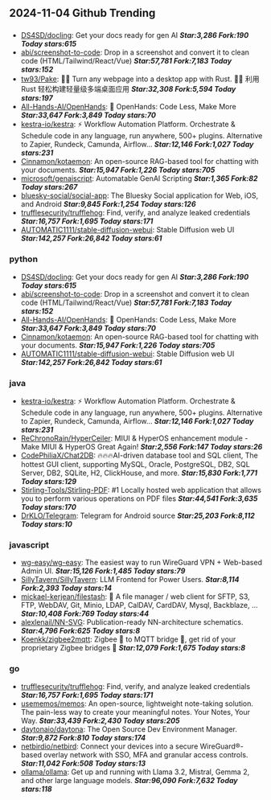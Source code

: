 ## 2024-11-04 Github Trending

### 
* [DS4SD/docling](https://github.com/DS4SD/docling): Get your docs ready for gen AI ***Star:3,286 Fork:190 Today stars:615***
* [abi/screenshot-to-code](https://github.com/abi/screenshot-to-code): Drop in a screenshot and convert it to clean code (HTML/Tailwind/React/Vue) ***Star:57,781 Fork:7,183 Today stars:152***
* [tw93/Pake](https://github.com/tw93/Pake): 🤱🏻 Turn any webpage into a desktop app with Rust. 🤱🏻 利用 Rust 轻松构建轻量级多端桌面应用 ***Star:32,308 Fork:5,594 Today stars:197***
* [All-Hands-AI/OpenHands](https://github.com/All-Hands-AI/OpenHands): 🙌 OpenHands: Code Less, Make More ***Star:33,647 Fork:3,849 Today stars:70***
* [kestra-io/kestra](https://github.com/kestra-io/kestra): ⚡ Workflow Automation Platform. Orchestrate & Schedule code in any language, run anywhere, 500+ plugins. Alternative to Zapier, Rundeck, Camunda, Airflow... ***Star:12,146 Fork:1,027 Today stars:231***
* [Cinnamon/kotaemon](https://github.com/Cinnamon/kotaemon): An open-source RAG-based tool for chatting with your documents. ***Star:15,947 Fork:1,226 Today stars:705***
* [microsoft/genaiscript](https://github.com/microsoft/genaiscript): Automatable GenAI Scripting ***Star:1,365 Fork:82 Today stars:267***
* [bluesky-social/social-app](https://github.com/bluesky-social/social-app): The Bluesky Social application for Web, iOS, and Android ***Star:9,845 Fork:1,254 Today stars:126***
* [trufflesecurity/trufflehog](https://github.com/trufflesecurity/trufflehog): Find, verify, and analyze leaked credentials ***Star:16,757 Fork:1,695 Today stars:171***
* [AUTOMATIC1111/stable-diffusion-webui](https://github.com/AUTOMATIC1111/stable-diffusion-webui): Stable Diffusion web UI ***Star:142,257 Fork:26,842 Today stars:61***

### python
* [DS4SD/docling](https://github.com/DS4SD/docling): Get your docs ready for gen AI ***Star:3,286 Fork:190 Today stars:615***
* [abi/screenshot-to-code](https://github.com/abi/screenshot-to-code): Drop in a screenshot and convert it to clean code (HTML/Tailwind/React/Vue) ***Star:57,781 Fork:7,183 Today stars:152***
* [All-Hands-AI/OpenHands](https://github.com/All-Hands-AI/OpenHands): 🙌 OpenHands: Code Less, Make More ***Star:33,647 Fork:3,849 Today stars:70***
* [Cinnamon/kotaemon](https://github.com/Cinnamon/kotaemon): An open-source RAG-based tool for chatting with your documents. ***Star:15,947 Fork:1,226 Today stars:705***
* [AUTOMATIC1111/stable-diffusion-webui](https://github.com/AUTOMATIC1111/stable-diffusion-webui): Stable Diffusion web UI ***Star:142,257 Fork:26,842 Today stars:61***

### java
* [kestra-io/kestra](https://github.com/kestra-io/kestra): ⚡ Workflow Automation Platform. Orchestrate & Schedule code in any language, run anywhere, 500+ plugins. Alternative to Zapier, Rundeck, Camunda, Airflow... ***Star:12,146 Fork:1,027 Today stars:231***
* [ReChronoRain/HyperCeiler](https://github.com/ReChronoRain/HyperCeiler): MIUI & HyperOS enhancement module - Make MIUI & HyperOS Great Again! ***Star:2,556 Fork:147 Today stars:26***
* [CodePhiliaX/Chat2DB](https://github.com/CodePhiliaX/Chat2DB): 🔥🔥🔥AI-driven database tool and SQL client, The hottest GUI client, supporting MySQL, Oracle, PostgreSQL, DB2, SQL Server, DB2, SQLite, H2, ClickHouse, and more. ***Star:15,830 Fork:1,771 Today stars:129***
* [Stirling-Tools/Stirling-PDF](https://github.com/Stirling-Tools/Stirling-PDF): #1 Locally hosted web application that allows you to perform various operations on PDF files ***Star:44,541 Fork:3,635 Today stars:170***
* [DrKLO/Telegram](https://github.com/DrKLO/Telegram): Telegram for Android source ***Star:25,203 Fork:8,112 Today stars:10***

### javascript
* [wg-easy/wg-easy](https://github.com/wg-easy/wg-easy): The easiest way to run WireGuard VPN + Web-based Admin UI. ***Star:15,126 Fork:1,485 Today stars:79***
* [SillyTavern/SillyTavern](https://github.com/SillyTavern/SillyTavern): LLM Frontend for Power Users. ***Star:8,114 Fork:2,393 Today stars:14***
* [mickael-kerjean/filestash](https://github.com/mickael-kerjean/filestash): 🦄 A file manager / web client for SFTP, S3, FTP, WebDAV, Git, Minio, LDAP, CalDAV, CardDAV, Mysql, Backblaze, ... ***Star:10,408 Fork:769 Today stars:44***
* [alexlenail/NN-SVG](https://github.com/alexlenail/NN-SVG): Publication-ready NN-architecture schematics. ***Star:4,796 Fork:625 Today stars:8***
* [Koenkk/zigbee2mqtt](https://github.com/Koenkk/zigbee2mqtt): Zigbee 🐝 to MQTT bridge 🌉, get rid of your proprietary Zigbee bridges 🔨 ***Star:12,079 Fork:1,675 Today stars:8***

### go
* [trufflesecurity/trufflehog](https://github.com/trufflesecurity/trufflehog): Find, verify, and analyze leaked credentials ***Star:16,757 Fork:1,695 Today stars:171***
* [usememos/memos](https://github.com/usememos/memos): An open-source, lightweight note-taking solution. The pain-less way to create your meaningful notes. Your Notes, Your Way. ***Star:33,439 Fork:2,430 Today stars:205***
* [daytonaio/daytona](https://github.com/daytonaio/daytona): The Open Source Dev Environment Manager. ***Star:9,872 Fork:810 Today stars:174***
* [netbirdio/netbird](https://github.com/netbirdio/netbird): Connect your devices into a secure WireGuard®-based overlay network with SSO, MFA and granular access controls. ***Star:11,042 Fork:508 Today stars:13***
* [ollama/ollama](https://github.com/ollama/ollama): Get up and running with Llama 3.2, Mistral, Gemma 2, and other large language models. ***Star:96,090 Fork:7,632 Today stars:118***
